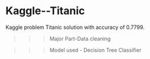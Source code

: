 # Kaggle--Titanic
Kaggle problem Titanic solution with accuracy of 0.7799.

>>>Major Part-Data cleaning

>>>Model used - Decision Tree Classifier
